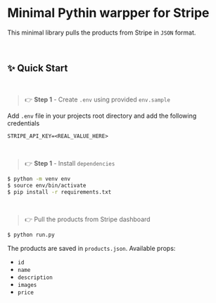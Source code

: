 # Minimal Pythin warpper for Stripe

This minimal library pulls the products from Stripe in `JSON` format. 

<br />

## ✨ Quick Start

<br />

> 👉 **Step 1** - Create `.env` using provided `env.sample`

 Add `.env` file in your projects root directory and add the following credentials

```
STRIPE_API_KEY=<REAL_VALUE_HERE>
```

<br />

> 👉 **Step 1** - Install `dependencies`

```bash
$ python -m venv env
$ source env/bin/activate
$ pip install -r requirements.txt
```

<br /> 

> 👉 Pull the products from Stripe dashboard

```bash
$ python run.py
```

The products are saved in `products.json`. Available props: 

- `id`
- `name`
- `description`
- `images`
- `price`

<br />